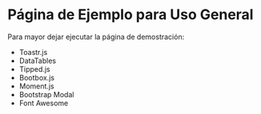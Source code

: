 # Página de Ejemplo para Uso General

Para mayor dejar ejecutar la página de demostración: 

* Toastr.js 
* DataTables
* Tipped.js
* Bootbox.js
* Moment.js
* Bootstrap Modal
* Font Awesome 